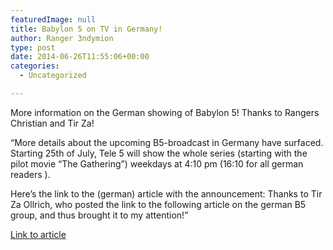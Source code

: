 ```yaml
---
featuredImage: null
title: Babylon 5 on TV in Germany!
author: Ranger 3ndymion
type: post
date: 2014-06-26T11:55:06+00:00
categories:
  - Uncategorized

---
```

More information on the German showing of Babylon 5! Thanks to Rangers Christian and Tir Za!

&#8220;More details about the upcoming B5-broadcast in Germany have surfaced. Starting 25th of July, Tele 5 will show the whole series (starting with the pilot movie &#8220;The Gathering&#8221;) weekdays at 4:10 pm (16:10 for all german readers ).

Here&#8217;s the link to the (german) article with the announcement: Thanks to Tir Za Ollrich, who posted the link to the following article on the german B5 group, and thus brought it to my attention!&#8221;

[Link to article][1]

 [1]: http://www.wunschliste.de/tvnews/m/babylon-5-tele-5-wiederholt-sci-fi-klassiker-ab-ende-juli
